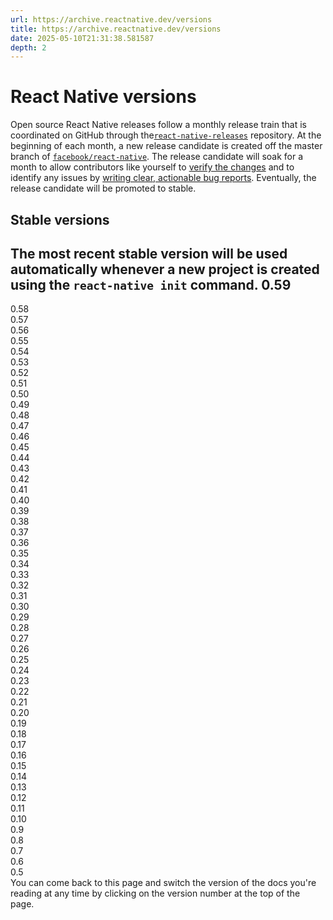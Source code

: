 ```yaml
---
url: https://archive.reactnative.dev/versions
title: https://archive.reactnative.dev/versions
date: 2025-05-10T21:31:38.581587
depth: 2
---
```


# React Native versions
Open source React Native releases follow a monthly release train that is coordinated on GitHub through the[`react-native-releases`](https://github.com/react-native-community/react-native-releases) repository. At the beginning of each month, a new release candidate is created off the master branch of [`facebook/react-native`](https://github.com/facebook/react-native). The release candidate will soak for a month to allow contributors like yourself to [verify the changes](https://archive.reactnative.dev/docs/upgrading) and to identify any issues by [writing clear, actionable bug reports](https://github.com/facebook/react-native/issues). Eventually, the release candidate will be promoted to stable.
## Stable versions
The most recent stable version will be used automatically whenever a new project is created using the `react-native init` command.
0.59  
---  
0.58  
0.57  
0.56  
0.55  
0.54  
0.53  
0.52  
0.51  
0.50  
0.49  
0.48  
0.47  
0.46  
0.45  
0.44  
0.43  
0.42  
0.41  
0.40  
0.39  
0.38  
0.37  
0.36  
0.35  
0.34  
0.33  
0.32  
0.31  
0.30  
0.29  
0.28  
0.27  
0.26  
0.25  
0.24  
0.23  
0.22  
0.21  
0.20  
0.19  
0.18  
0.17  
0.16  
0.15  
0.14  
0.13  
0.12  
0.11  
0.10  
0.9  
0.8  
0.7  
0.6  
0.5  
You can come back to this page and switch the version of the docs you're reading at any time by clicking on the version number at the top of the page.

